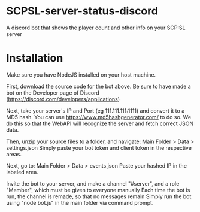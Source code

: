 # SCPSL-server-status-discord
A discord bot that shows the player count and other info on your SCP:SL server

# Installation
Make sure you have NodeJS installed on your host machine.

First, download the source code for the bot above. Be sure to have made a bot on the Developer page of Discord (https://discord.com/developers/applications)

Next, take your server's IP and Port (eg 111.111.111:1111) and convert it to a MD5 hash. You can use https://www.md5hashgenerator.com/ to do so.
We do this so that the WebAPI will recognize the server and fetch correct JSON data.

Then, unzip your source files to a folder, and navigate:
Main Folder > Data > settings.json
Simply paste your bot token and client token in the respective areas.

Next, go to:
Main Folder > Data > events.json
Paste your hashed IP in the labeled area.

Invite the bot to your server, and make a channel "#server", and a role "Member", which must be given to everyone manually
Each time the bot is run, the channel is remade, so that no messages remain
Simply run the bot using "node bot.js" in the main folder via command prompt.


